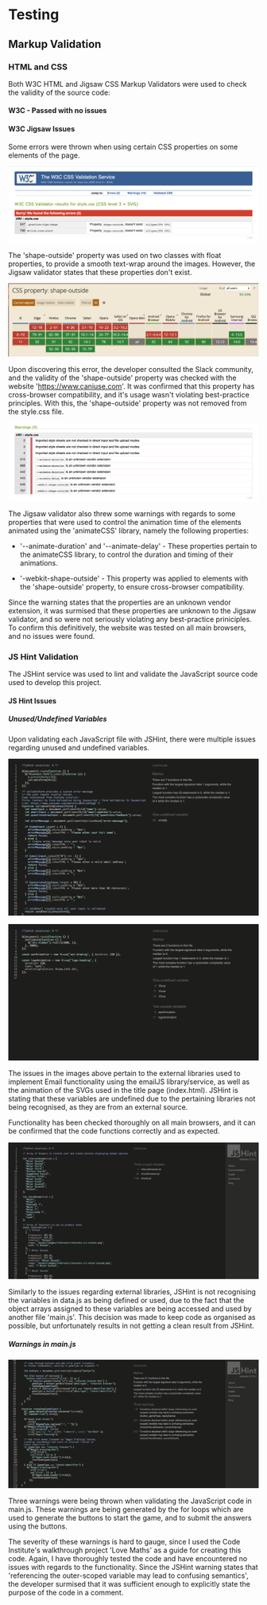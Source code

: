 # Testing

## Markup Validation

### HTML and CSS

Both W3C HTML and Jigsaw CSS Markup Validators were used to check the validity of the source code:

#### W3C - Passed with no issues

#### W3C Jigsaw Issues

Some errors were thrown when using certain CSS properties on some elements of the page. 

![Screenshot of Jigsaw Errors](assets/images/testing-images/jigsaw-errors.png)

The 'shape-outside' property was used on two classes with float properties, to provide a smooth text-wrap around the images. However, the Jigsaw validator states that these properties don't exist.

![Screenshot of caniuse.com results](assets/images/testing-images/shape-outside-caniuse.png)

Upon discovering this error, the developer consulted the Slack community, and the validity of the 'shape-outside' property was checked with the website 'https://www.caniuse.com'. It was confirmed that this property has cross-browser compatibility, and it's usage wasn't violating best-practice principles. With this, the 'shape-outside' property was not removed from the style.css file.

![Screenshot of Jigsaw warnings](assets/images/testing-images/jigsaw-warnings.png)

The Jigsaw validator also threw some warnings with regards to some properties that were used to control the animation time of the elements animated using the 'animateCSS' library, namely the following properties:

* '--animate-duration' and '--animate-delay' - These properties pertain to the animateCSS library, to control the duration and timing of their animations. 

* '-webkit-shape-outside' - This property was applied to elements with the 'shape-outside' property, to ensure cross-browser compatibility.

Since the warning states that the properties are an unknown vendor extension, it was surmised that these properties are unknown to the Jigsaw validator, and so were not seriously violating any best-practice priniciples. To confirm this definitively, the website was tested on all main browsers, and no issues were found.

### JS Hint Validation

The JSHint service was used to lint and validate the JavaScript source code used to develop this project.

#### JS Hint Issues

##### Unused/Undefined Variables

Upon validating each JavaScript file with JSHint, there were multiple issues regarding unused and undefined variables.

![Screenshot of JSHint results for email.js](assets/images/testing-images/js-hint-emailjs.png)

![Screenshot of JSHint results for title.js](assets/images/testing-images/js-hint-vivusjs.png)

The issues in the images above pertain to the external libraries used to implement Email functionality using the emailJS library/service, as well as the animation of the SVGs used in the title page (index.html). JSHint is stating that these variables are undefined due to the pertaining libraries not being recognised, as they are from an external source. 

Functionality has been checked thoroughly on all main browsers, and it can be confirmed that the code functions correctly and as expected.

![Screenshot of JSHint results for data.js](assets/images/testing-images/js-hint-datajs.png)

Similarly to the issues regarding external libraries, JSHint is not recognising the variables in data.js as being defined or used, due to the fact that the object arrays assigned to these variables are being accessed and used by another file 'main.js'. This decision was made to keep code as organised as possible, but unfortunately results in not getting a clean result from JSHint.

##### Warnings in main.js

![Screenshot of JSHint warnings for main.js](assets/images/testing-images/js-hint-warnings.png)

Three warnings were being thrown when validating the JavaScript code in main.js. These warnings are being generated by the for loops which are used to generate the buttons to start the game, and to submit the answers using the buttons. 

The severity of these warnings is hard to gauge, since I used the Code Institute's walkthrough project 'Love Maths' as a guide for creating this code. Again, I have thoroughly tested the code and have encountered no issues with regards to the functionality. Since the JSHint warning states that 'referencing the outer-scoped variable may lead to confusing semantics', the developer surmised that it was sufficient enough to explicitly state the purpose of the code in a comment.






